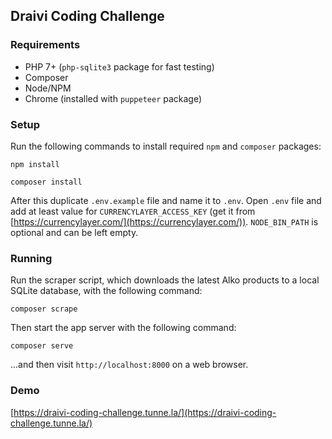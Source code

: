 ## Draivi Coding Challenge

### Requirements

- PHP 7+ (`php-sqlite3` package for fast testing)
- Composer
- Node/NPM
- Chrome (installed with `puppeteer` package)

### Setup

Run the following commands to install required `npm` and `composer` packages:

```
npm install
```

```
composer install
```

After this duplicate `.env.example` file and name it to `.env`. Open `.env` file and add at least value for `CURRENCYLAYER_ACCESS_KEY` (get it from [https://currencylayer.com/](https://currencylayer.com/)). `NODE_BIN_PATH` is optional and can be left empty.

### Running

Run the scraper script, which downloads the latest Alko 
products to a local SQLite database, with the following command:

```
composer scrape
```

Then start the app server with the following command:

```
composer serve
```

...and then visit `http://localhost:8000` on a web browser.

### Demo

[https://draivi-coding-challenge.tunne.la/](https://draivi-coding-challenge.tunne.la/)
